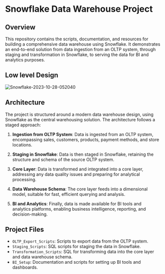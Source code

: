 # Snowflake Data Warehouse Project

## Overview
This repository contains the scripts, documentation, and resources for building a comprehensive data warehouse using Snowflake. It demonstrates an end-to-end solution from data ingestion from an OLTP system, through staging and transformation in Snowflake, to serving the data for BI and analytics purposes.

## Low level Design

![Snowflake-2023-10-28-052040](https://github.com/pravin-raut/SnowflakeDataWarehouse/assets/65663124/e1f70fc2-b0e5-415b-8640-0cb228b77156)

## Architecture

The project is structured around a modern data warehouse design, using Snowflake as the central warehousing solution. The architecture follows a staged approach:

1. **Ingestion from OLTP System**: Data is ingested from an OLTP system, encompassing sales, customers, products, payment methods, and store locations.

2. **Staging in Snowflake**: Data is then staged in Snowflake, retaining the structure and schema of the source OLTP system.

3. **Core Layer**: Data is transformed and integrated into a core layer, addressing any data quality issues and preparing for analytical processing.

4. **Data Warehouse Schema**: The core layer feeds into a dimensional model, suitable for fast, efficient querying and analysis.

5. **BI and Analytics**: Finally, data is made available for BI tools and analytics platforms, enabling business intelligence, reporting, and decision-making.

## Project Files
- `OLTP_Export_Scripts`: Scripts to export data from the OLTP system.
- `Staging_Scripts`: SQL scripts for staging the data in Snowflake.
- `Transformation_Scripts`: SQL for transforming data into the core layer and data warehouse schema.
- `BI_Setup`: Documentation and scripts for setting up BI tools and dashboards.


